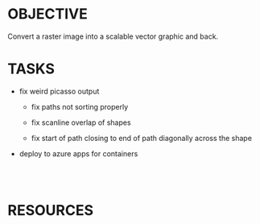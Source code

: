 
# OBJECTIVE
Convert a raster image into a scalable vector graphic and back.

# TASKS

- fix weird picasso output
    - fix paths not sorting properly

    - fix scanline overlap of shapes

    - fix start of path closing to end of path diagonally across the shape

- deploy to azure apps for containers

<br>
<br>

# RESOURCES
